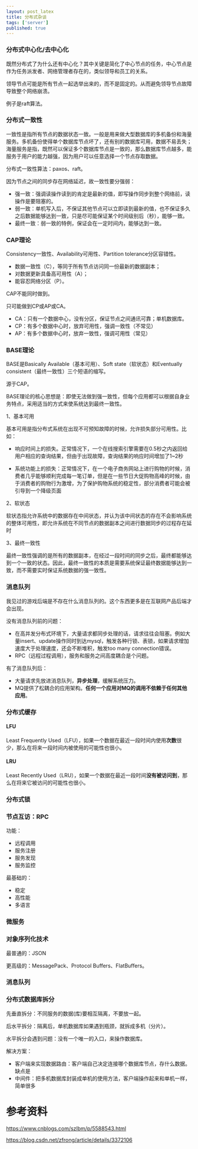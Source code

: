 ```yaml
---
layout: post_latex
title: 分布式杂谈
tags: ['server']
published: true
---
```


<!--more-->

### 分布式中心化/去中心化

既然分布式了为什么还有中心化？其中关键是简化了中心节点的任务，中心节点是作为任务派发者、网络管理者存在的，类似领导和员工的关系。

领导节点可能是所有节点一起选举出来的，而不是固定的。从而避免领导节点故障导致整个网络崩溃。

例子是raft算法。

### 分布式一致性

一致性是指所有节点的数据状态一致。一般是用来做大型数据库的多机备份和海量服务。多机备份使得单个数据库节点坏了，还有别的数据库可用，数据不易丢失；海量服务是指，既然可以保证多个数据库节点是一致的，那么数据库节点越多，能服务于用户的能力越强，因为用户可以任意选择一个节点存取数据。

分布式一致性算法：paxos、raft。

因为节点之间的同步存在网络延迟，故一致性要分强弱：

- 强一致：强调读操作读到的肯定是最新的值，即写操作同步到整个网络前，读操作是要阻塞的。
- 弱一致：单机写入后，不保证其他节点可以立即读到最新的值，也不保证多久之后数据能够达到一致，只是尽可能保证某个时间级别后（秒），能够一致。
- 最终一致：弱一致的特例，保证会在一定时间内，能够达到一致。


### CAP理论

Consistency一致性、Availability可用性、Partition tolerance分区容错性。

- 数据一致性（C），等同于所有节点访问同一份最新的数据副本；
- 对数据更新具备高可用性（A）；
- 能容忍网络分区（P）。

CAP不能同时做到。

只可能做到CP或AP或CA。

- CA：只有一个数据中心，没有分区，保证节点之间通讯可靠；单机数据库。
- CP：有多个数据中心时，放弃可用性，强调一致性（不常见）
- AP：有多个数据中心时，放弃一致性，强调可用性（常见）


### BASE理论

BASE是Basically Available（基本可用）、Soft state（软状态）和Eventually consistent（最终一致性）三个短语的缩写。

源于CAP。

BASE理论的核心思想是：即使无法做到强一致性，但每个应用都可以根据自身业务特点，采用适当的方式来使系统达到最终一致性。

1、基本可用

基本可用是指分布式系统在出现不可预知故障的时候，允许损失部分可用性。比如：

- 响应时间上的损失。正常情况下，一个在线搜索引擎需要在0.5秒之内返回给用户相应的查询结果，但由于出现故障，查询结果的响应时间增加了1~2秒

- 系统功能上的损失：正常情况下，在一个电子商务网站上进行购物的时候，消费者几乎能够顺利完成每一笔订单，但是在一些节日大促购物高峰的时候，由于消费者的购物行为激增，为了保护购物系统的稳定性，部分消费者可能会被引导到一个降级页面

2、软状态

软状态指允许系统中的数据存在中间状态，并认为该中间状态的存在不会影响系统的整体可用性，即允许系统在不同节点的数据副本之间进行数据同步的过程存在延时

3、最终一致性

最终一致性强调的是所有的数据副本，在经过一段时间的同步之后，最终都能够达到一个一致的状态。因此，最终一致性的本质是需要系统保证最终数据能够达到一致，而不需要实时保证系统数据的强一致性。

### 消息队列

我见过的游戏后端是不存在什么消息队列的。这个东西更多是在互联网产品后端才会出现。

没有消息队列前的问题：

- 在高并发分布式环境下，大量请求都同步处理的话，请求往往会阻塞。例如大量insert、update操作同时到达mysql，触发各种行锁、表锁，如果请求增加速度大于处理速度，还会不断堆积，触发too many connection错误。
- RPC（远程过程调用），服务和服务之间高度耦合是个问题。

有了消息队列后：

- 大量请求先放进消息队列，**异步处理**，缓解系统压力。
- MQ提供了松耦合的应用架构。**任何一个应用对MQ的调用不依赖于任何其他应用**。


### 分布式缓存

#### LFU

Least Frequently Used（LFU），如果一个数据在最近一段时间内使用**次数**很少，那么在将来一段时间内被使用的可能性也很小。

#### LRU

Least Recently Used（LRU），如果一个数据在最近一段时间**没有被访问到**，那么在将来它被访问的可能性也很小。


### 分布式锁


### 节点互访：RPC

功能：

- 远程调用
- 服务注册
- 服务发现
- 服务监控

最基础的：

- 稳定
- 高性能
- 多语言

### 微服务

### 对象序列化技术

最普通的：JSON

更高级的：MessagePack、Protocol Buffers、FlatBuffers。

### 消息队列

### 分布式数据库拆分

先垂直拆分：不同服务的数据(库)要相互隔离，不要放一起。

后水平拆分：隔离后，单机数据库如果遇到瓶颈，就拆成多机（分片）。

水平拆分会遇到问题：没有一个唯一的入口，来操作数据库。

解决方案：

- 客户端来实现数据路由：客户端自己决定连接哪个数据库节点，存什么数据。缺点是
- 中间件：把多机数据库封装成单机的使用方法，客户端操作起来和单机一样，简单很多






# 参考资料

https://www.cnblogs.com/szlbm/p/5588543.html

https://blog.csdn.net/zfrong/article/details/3372106